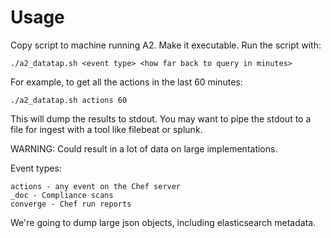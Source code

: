 # Usage

Copy script to machine running A2. Make it executable. Run the script with:

`./a2_datatap.sh <event type> <how far back to query in minutes>`

For example, to get all the actions in the last 60 minutes:

`./a2_datatap.sh actions 60`

This will dump the results to stdout. You may want to pipe the stdout to a file for ingest with a tool like filebeat or splunk.

WARNING: Could result in a lot of data on large implementations.

Event types:
```
actions - any event on the Chef server
_doc - Compliance scans
converge - Chef run reports
```
We're going to dump large json objects, including elasticsearch metadata.
